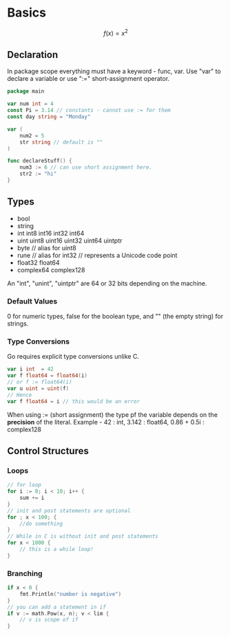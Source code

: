 <!--{
    "title": "Go" ,
    "author": "Ishaan",
    "tags": ["Go", "Golang", "Programming Language"]
}-->

# Basics

$$ f(x) = x^2 $$

## Declaration

In package scope everything must have a keyword - func, var. Use "var" to declare a variable or use ":=" short-assignment operator.

``` Go
package main

var num int = 4
const Pi = 3.14 // constants - cannot use := for them
const day string = "Monday"

var (
    num2 = 5
    str string // default is ""
)

func declareStuff() {
    num3 := 6 // can use short assignment here.
    str2 := "hi"
}
```

## Types

* bool
* string
* int  int8  int16  int32  int64
* uint uint8 uint16 uint32 uint64 uintptr
* byte // alias for uint8
* rune // alias for int32
     // represents a Unicode code point
* float32 float64
* complex64 complex128

An "int", "unint", "uintptr" are 64 or 32 bits depending on the machine.

### Default Values

0 for numeric types, false for the boolean type, and
"" (the empty string) for strings.

### Type Conversions

Go requires explicit type conversions unlike C.

``` Go
var i int  = 42
var f float64 = float64(i)
// or f := float64(i)
var u uint = uint(f)
// Hence 
var f float64 = i // this would be an error
```

When using := (short assignment) the type pf the variable depends on the **precision** of the literal. Example - 42 : int, 3.142 : float64, 0.86 + 0.5i : complex128

## Control Structures

### Loops

``` Go
// for loop
for i := 0; i < 10; i++ {
    sum += i
}
// init and post statements are optional
for ; x < 100; {
    //do something
}
// While in C is without init and post statements
for x < 1000 {
    // this is a while loop!
}
```

### Branching
``` Go
if x < 0 {
    fmt.Println("number is negative")
}
// you can add a statement in if
if v := math.Pow(x, n); v < lim {
    // v is scope of if
}
```
